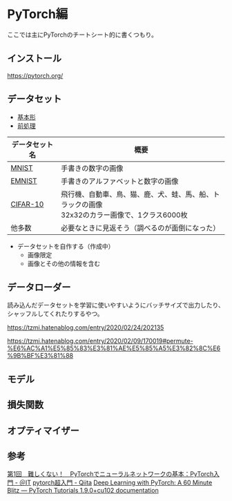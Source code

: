 # PyTorch編

ここでは主にPyTorchのチートシート的に書くつもり。

## インストール

https://pytorch.org/

## データセット

* [基本形](datasets.html)
* [前処理](transform.html)

| データセット名           | 概要                                                         |
| ------------------------ | ------------------------------------------------------------ |
| [MNIST](mnist.html)      | 手書きの数字の画像                                           |
| [EMNIST](emnist.html)    | 手書きのアルファベットと数字の画像                           |
| [CIFAR-10](cifar10.html) | 飛行機、自動車、鳥、猫、鹿、犬、蛙、馬、船、トラックの画像<br />32x32のカラー画像で、1クラス6000枚 |
| 他多数                   | 必要なときに見返そう（調べるのが面倒になった）               |

* データセットを自作する（作成中）
  * 画像限定
  * 画像とその他の情報を含む

## データローダー

読み込んだデータセットを学習に使いやすいようにバッチサイズで出力したり、シャッフルしてくれたりするやつ。





https://tzmi.hatenablog.com/entry/2020/02/24/202135

https://tzmi.hatenablog.com/entry/2020/02/09/170019#permute-%E6%AC%A1%E5%85%83%E3%81%AE%E5%85%A5%E3%82%8C%E6%9B%BF%E3%81%88

## モデル

## 損失関数

## オプティマイザー

## 参考

[第1回　難しくない！　PyTorchでニューラルネットワークの基本：PyTorch入門 - ＠IT](https://atmarkit.itmedia.co.jp/ait/articles/2002/06/news025.html)
[pytorch超入門 - Qiita](https://qiita.com/miyamotok0105/items/1fd1d5c3532b174720cd)
[Deep Learning with PyTorch: A 60 Minute Blitz — PyTorch Tutorials 1.9.0+cu102 documentation](https://pytorch.org/tutorials/beginner/deep_learning_60min_blitz.html)


